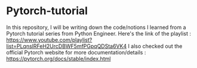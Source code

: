 # Pytorch-tutorial

In this repository, I will be writing down the code/notions I learned from a Pytorch tutorial series from Python Engineer. 
Here's the link of the playlist : https://www.youtube.com/playlist?list=PLqnslRFeH2UrcDBWF5mfPGpqQDSta6VK4 
I also checked out the official Pytorch website for more documentation/details : https://pytorch.org/docs/stable/index.html
